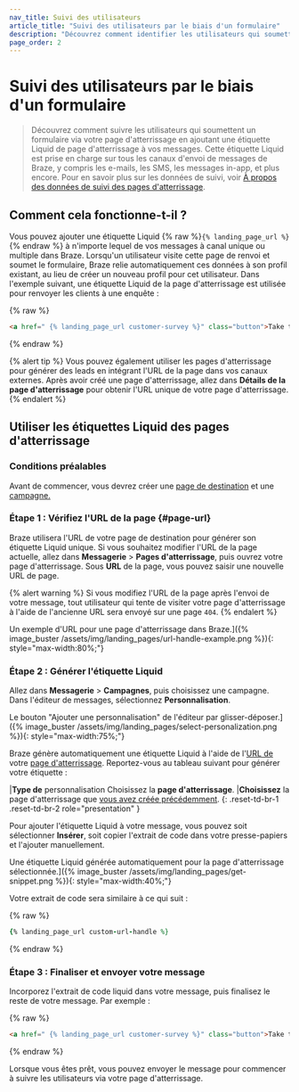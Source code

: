 ```yaml
---
nav_title: Suivi des utilisateurs
article_title: "Suivi des utilisateurs par le biais d'un formulaire"
description: "Découvrez comment identifier les utilisateurs qui soumettent un formulaire via votre page de destination en ajoutant une étiquette Liquid à vos messages."
page_order: 2
---
```


# Suivi des utilisateurs par le biais d'un formulaire

> Découvrez comment suivre les utilisateurs qui soumettent un formulaire via votre page d'atterrissage en ajoutant une étiquette Liquid de page d'atterrissage à vos messages. Cette étiquette Liquid est prise en charge sur tous les canaux d'envoi de messages de Braze, y compris les e-mails, les SMS, les messages in-app, et plus encore. Pour en savoir plus sur les données de suivi, voir [À propos des données de suivi des pages d'atterrissage]({{site.baseurl}}/user_guide/engagement_tools/landing_pages/about_tracking_data).

## Comment cela fonctionne-t-il ?

Vous pouvez ajouter une étiquette Liquid {% raw %}`{% landing_page_url %}`{% endraw %} à n'importe lequel de vos messages à canal unique ou multiple dans Braze. Lorsqu'un utilisateur visite cette page de renvoi et soumet le formulaire, Braze relie automatiquement ces données à son profil existant, au lieu de créer un nouveau profil pour cet utilisateur. Dans l'exemple suivant, une étiquette Liquid de la page d'atterrissage est utilisée pour renvoyer les clients à une enquête :

{% raw %}
```html
<a href=" {% landing_page_url customer-survey %}" class="button">Take the Survey!</a>
```
{% endraw %}

{% alert tip %}
Vous pouvez également utiliser les pages d'atterrissage pour générer des leads en intégrant l'URL de la page dans vos canaux externes. Après avoir créé une page d'atterrissage, allez dans **Détails de la page d'atterrissage** pour obtenir l'URL unique de votre page d'atterrissage.
{% endalert %}

## Utiliser les étiquettes Liquid des pages d'atterrissage

### Conditions préalables

Avant de commencer, vous devrez créer une [page de destination]({{site.baseurl}}/user_guide/engagement_tools/landing_pages/creating_pages/) et une [campagne.]({{site.baseurl}}/user_guide/engagement_tools/campaigns/building_campaigns/creating_campaign/)

### Étape 1 : Vérifiez l'URL de la page {#page-url}

Braze utilisera l'URL de votre page de destination pour générer son étiquette Liquid unique. Si vous souhaitez modifier l'URL de la page actuelle, allez dans **Messagerie** > **Pages d'atterrissage**, puis ouvrez votre page d'atterrissage. Sous **URL** de la page, vous pouvez saisir une nouvelle URL de page.

{% alert warning %}
Si vous modifiez l'URL de la page après l'envoi de votre message, tout utilisateur qui tente de visiter votre page d'atterrissage à l'aide de l'ancienne URL sera envoyé sur une page `404`.
{% endalert %}

Un exemple d'URL pour une page d'atterrissage dans Braze.]({% image_buster /assets/img/landing_pages/url-handle-example.png %}){: style="max-width:80%;"}

### Étape 2 : Générer l'étiquette Liquid

Allez dans **Messagerie** > **Campagnes**, puis choisissez une campagne. Dans l'éditeur de messages, sélectionnez **Personnalisation**.

Le bouton "Ajouter une personnalisation" de l'éditeur par glisser-déposer.]({% image_buster /assets/img/landing_pages/select-personalization.png %}){: style="max-width:75%;"}

Braze génère automatiquement une étiquette Liquid à l'aide de l'[URL de](#page-url) votre [page d'atterrissage](#page-url). Reportez-vous au tableau suivant pour générer votre étiquette :

\|**Type de** personnalisation Choisissez la **page d'atterrissage**.
\|**Choisissez** la page d'atterrissage que [vous avez créée précédemment](#prerequisites).
{: .reset-td-br-1 .reset-td-br-2 role="presentation" }

Pour ajouter l'étiquette Liquid à votre message, vous pouvez soit sélectionner **Insérer**, soit copier l'extrait de code dans votre presse-papiers et l'ajouter manuellement.

Une étiquette Liquid générée automatiquement pour la page d'atterrissage sélectionnée.]({% image_buster /assets/img/landing_pages/get-snippet.png %}){: style="max-width:40%;"}

Votre extrait de code sera similaire à ce qui suit :

{% raw %}
```ruby
{% landing_page_url custom-url-handle %}
```
{% endraw %}

### Étape 3 : Finaliser et envoyer votre message

Incorporez l'extrait de code liquid dans votre message, puis finalisez le reste de votre message. Par exemple :

{% raw %}
```html
<a href=" {% landing_page_url customer-survey %}" class="button">Take the Survey!</a>
```
{% endraw %}

Lorsque vous êtes prêt, vous pouvez envoyer le message pour commencer à suivre les utilisateurs via votre page d'atterrissage.

